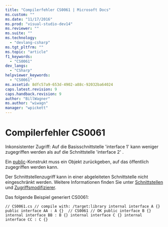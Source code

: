 ```yaml
---
title: "Compilerfehler CS0061 | Microsoft Docs"
ms.custom: ""
ms.date: "11/17/2016"
ms.prod: "visual-studio-dev14"
ms.reviewer: ""
ms.suite: ""
ms.technology: 
  - "devlang-csharp"
ms.tgt_pltfrm: ""
ms.topic: "article"
f1_keywords: 
  - "CS0061"
dev_langs: 
  - "CSharp"
helpviewer_keywords: 
  - "CS0061"
ms.assetid: 8dfc57a9-653d-4902-a88c-92032ba64024
caps.latest.revision: 9
caps.handback.revision: 9
author: "BillWagner"
ms.author: "wiwagn"
manager: "wpickett"
---
```

# Compilerfehler CS0061
Inkonsistenter Zugriff: Auf die Basisschnittstelle 'interface 1' kann weniger zugegriffen werden als auf die Schnittstelle 'interface 2' .  
  
 Ein [public](../../csharp/language-reference/keywords/public.md)\-Konstrukt muss ein Objekt zurückgeben, auf das öffentlich zugegriffen werden kann.  
  
 Der Schnittstellenzugriff kann in einer abgeleiteten Schnittstelle nicht eingeschränkt werden. Weitere Informationen finden Sie unter [Schnittstellen](../../csharp/programming-guide/interfaces/index.md) und [Zugriffsmodifizierer](../../csharp/programming-guide/classes-and-structs/access-modifiers.md).  
  
 Das folgende Beispiel generiert CS0061:  
  
```  
// CS0061.cs // compile with: /target:library internal interface A {} public interface AA : A {}  // CS0061 // OK public interface B {} internal interface BB : B {} internal interface C {} internal interface CC : C {}  
```
